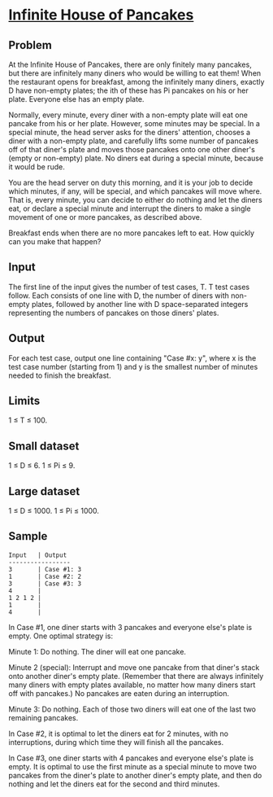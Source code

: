 # [Infinite House of Pancakes](https://code.google.com/codejam/contest/6224486/dashboard#s=p1)

## Problem

At the Infinite House of Pancakes, there are only finitely many pancakes, but there are infinitely many diners who would be willing to eat them! When the restaurant opens for breakfast, among the infinitely many diners, exactly D have non-empty plates; the ith of these has Pi pancakes on his or her plate. Everyone else has an empty plate.

Normally, every minute, every diner with a non-empty plate will eat one pancake from his or her plate. However, some minutes may be special. In a special minute, the head server asks for the diners' attention, chooses a diner with a non-empty plate, and carefully lifts some number of pancakes off of that diner's plate and moves those pancakes onto one other diner's (empty or non-empty) plate. No diners eat during a special minute, because it would be rude.

You are the head server on duty this morning, and it is your job to decide which minutes, if any, will be special, and which pancakes will move where. That is, every minute, you can decide to either do nothing and let the diners eat, or declare a special minute and interrupt the diners to make a single movement of one or more pancakes, as described above.

Breakfast ends when there are no more pancakes left to eat. How quickly can you make that happen?

## Input

The first line of the input gives the number of test cases, T. T test cases follow. Each consists of one line with D, the number of diners with non-empty plates, followed by another line with D space-separated integers representing the numbers of pancakes on those diners' plates.

## Output

For each test case, output one line containing "Case #x: y", where x is the test case number (starting from 1) and y is the smallest number of minutes needed to finish the breakfast.

## Limits

1 ≤ T ≤ 100.

## Small dataset

1 ≤ D ≤ 6.
1 ≤ Pi ≤ 9.

## Large dataset

1 ≤ D ≤ 1000.
1 ≤ Pi ≤ 1000.

## Sample

```
Input   | Output 
----------------- 
3       | Case #1: 3
1       | Case #2: 2
3       | Case #3: 3
4       |
1 2 1 2 |
1       |
4       |
```

In Case #1, one diner starts with 3 pancakes and everyone else's plate is empty. One optimal strategy is:

Minute 1: Do nothing. The diner will eat one pancake.

Minute 2 (special): Interrupt and move one pancake from that diner's stack onto another diner's empty plate. (Remember that there are always infinitely many diners with empty plates available, no matter how many diners start off with pancakes.) No pancakes are eaten during an interruption.

Minute 3: Do nothing. Each of those two diners will eat one of the last two remaining pancakes.

In Case #2, it is optimal to let the diners eat for 2 minutes, with no interruptions, during which time they will finish all the pancakes.

In Case #3, one diner starts with 4 pancakes and everyone else's plate is empty. It is optimal to use the first minute as a special minute to move two pancakes from the diner's plate to another diner's empty plate, and then do nothing and let the diners eat for the second and third minutes.
